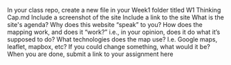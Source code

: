 In your class repo, create a new file in your Week1 folder titled W1 Thinking Cap.md
Include a screenshot of the site
Include a link to the site
What is the site's agenda?
Why does this website “speak” to you?
How does the mapping work, and does it “work?” i.e., in your opinion, does it do what it’s supposed to do?
What technologies does the map use? I.e. Google maps, leaflet, mapbox, etc?
If you could change something, what would it be?
When you are done, submit a link to your assignment here

